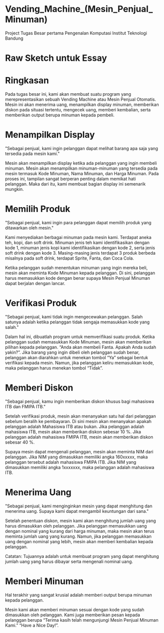 # Vending_Machine_(Mesin_Penjual_Minuman)
Project Tugas Besar  pertama Pengenalan Komputasi Institut Teknologi Bandung

  # Raw Sketch untuk Essay

# Ringkasan
Pada tugas besar ini, kami akan membuat suatu program yang merepresentasikan sebuah Vending Machine atau Mesin Penjual Otomatis. Mesin ini akan menerima uang, menampilkan display minuman, memberikan diskon pada situasi tertentu, mengecek uang, memberi kembalian, serta memberikan output berupa minuman kepada pembeli.

# Menampilkan Display
"Sebagai penjual, kami ingin pelanggan dapat melihat barang apa saja yang tersedia pada mesin kami."

Mesin akan menampilkan display ketika ada pelanggan yang ingin membeli minuman. Mesin akan menampilkan minuman-minuman yang tersedia pada mesin termasuk Kode Minuman, Nama Minuman, dan Harga Minuman. Pada proses ini, tampilan sangat berperan penting dalam memikat hati pelanggan. Maka dari itu, kami membuat bagian display ini semenarik mungkin. 

# Memilih Produk
"Sebagai penjual, kami ingin para pelanggan dapat memilih produk yang ditawarkan oleh mesin."

Kami menyediakan berbagai minuman pada mesin kami. Terdapat aneka teh, kopi, dan soft drink. Minuman jenis teh kami identifikasikan dengan kode 1, minuman jenis kopi kami identifikasikan dengan kode 2, serta jenis soft drink dengan kode 3. Masing-masing jenis terdapat 3 produk berbeda misalnya pada soft drink, terdapat Sprite, Fanta, dan Coca Cola. 

Ketika pelanggan sudah menentukan minuman yang ingin mereka beli, mesin akan meminta Kode Minuman kepada pelanggan. Di sini, pelanggan harus memasukkan kode dengan benar supaya Mesin Penjual Minuman dapat berjalan dengan lancar.

# Verifikasi Produk
"Sebagai penjual, kami tidak ingin mengecewakan pelanggan. Salah satunya adalah ketika pelanggan tidak sengaja memasukkan kode yang salah."

Dalam hal ini, dibuatlah program untuk memverifikasi suatu produk. Ketika pelanggan sudah memasukkan Kode Minuman, mesin akan memberikan pilihan kepada pelanggan. “Anda akan membeli Fanta. Apakah Anda sudah yakin?”. Jika barang yang ingin dibeli oleh pelanggan sudah benar, pelanggan akan diarahkan untuk menekan tombol “Ya” sebagai bentuk verifikasi kepada mesin. Namun, jika pelanggan keliru memasukkan kode, maka pelanggan harus menekan tombol “Tidak”.

# Memberi Diskon
"Sebagai penjual, kamu ingin memberikan diskon khusus bagi mahasiswa ITB dan FMIPA ITB."

Setelah verifikasi produk, mesin akan menanyakan satu hal dari pelanggan sebelum beralih ke pembayaran. Di sini mesin akan menanyakan apakah pelanggan adalah Mahasiswa ITB atau bukan. Jika pelanggan adalah mahasiswa ITB, mesin akan memberikan diskon sebesar 10 %. Jika pelanggan adalah mahasiswa FMIPA ITB, mesin akan memberikan diskon sebesar 40 %.

Supaya mesin dapat mengenali pelanggan, mesin akan meminta NIM dari pelanggan. Jika NIM yang dimasukkan memiliki angka 160xxxxx, maka pelanggan tersebut adalah mahasiswa FMIPA ITB. Jika NIM yang dimasukkan memiliki angka 1xxxxxxx, maka pelanggan adalah mahasiswa ITB. 

# Menerima Uang
"Sebagai penjual, kami menginginkan mesin yang dapat menghitung dan menerima uang. Supaya kami dapat mengambil keuntungan dari sana."

Setelah penentuan diskon, mesin kami akan menghitung jumlah uang yang harus dimasukkan oleh pelanggan. Jika pelanggan memasukkan uang dengan nominal yang kurang dari harga minuman, maka mesin akan terus meminta jumlah uang yang kurang. Namun, jika pelanggan memasukkan uang dengan nominal yang lebih, mesin akan memberi kembalian kepada pelanggan.

Catatan: Tujuannya adalah untuk membuat program yang dapat menghitung jumlah uang yang harus dibayar serta mengenali nominal uang.   

# Memberi Minuman
Hal terakhir yang sangat krusial adalah memberi output berupa minuman kepada pelanggan.

Mesin kami akan memberi minuman sesuai dengan kode yang sudah dimasukkan oleh pelanggan. Kami juga memberikan pesan kepada pelanggan berupa “Terima kasih telah mengunjungi Mesin Penjual Minuman Kami.” “Have a Nice Day!”.
